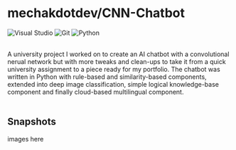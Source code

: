 # mechakdotdev/CNN-Chatbot
![Visual Studio](https://badgen.net/badge/icon/visualstudio?icon=visualstudio&label)
![Git](https://badgen.net/badge/icon/git?icon=git&label)
![Python](https://badgen.net/pypi/python/black)
<br><br>

A university project I worked on to create an AI chatbot with a convolutional nerual network but with more tweaks and clean-ups to take it from a quick university assignment to a piece ready for my portfolio. The chatbot was written in Python with rule-based and similarity-based components, extended into deep image classification, simple logical knowledge-base component and finally cloud-based multilingual component.
<br><br>

## Snapshots
images here
